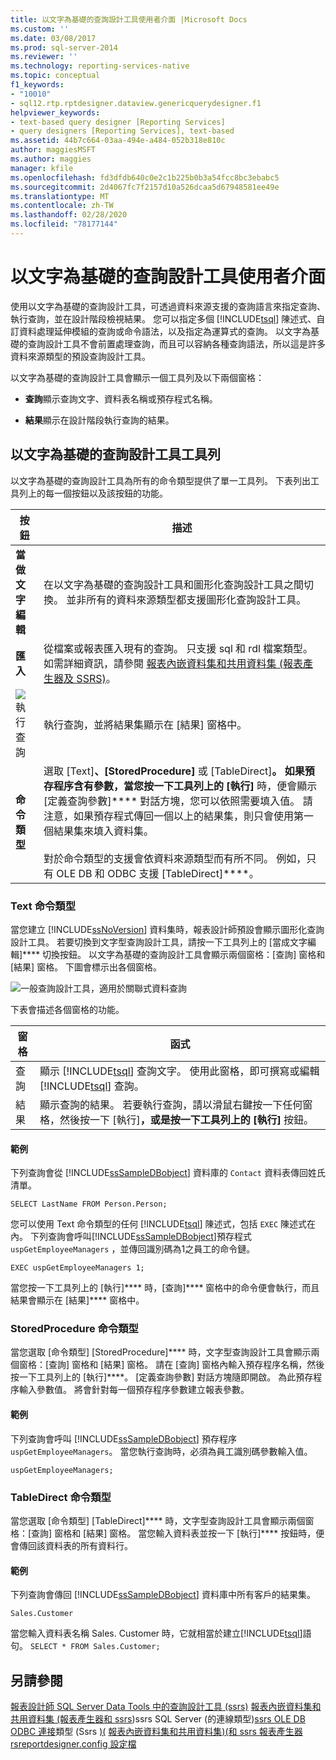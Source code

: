 ```yaml
---
title: 以文字為基礎的查詢設計工具使用者介面 |Microsoft Docs
ms.custom: ''
ms.date: 03/08/2017
ms.prod: sql-server-2014
ms.reviewer: ''
ms.technology: reporting-services-native
ms.topic: conceptual
f1_keywords:
- "10010"
- sql12.rtp.rptdesigner.dataview.genericquerydesigner.f1
helpviewer_keywords:
- text-based query designer [Reporting Services]
- query designers [Reporting Services], text-based
ms.assetid: 44b7c664-03aa-494e-a484-052b318e810c
author: maggiesMSFT
ms.author: maggies
manager: kfile
ms.openlocfilehash: fd3dfdb640c0e2c1b225b0b3a54fcc8bc3ebabc5
ms.sourcegitcommit: 2d4067fc7f2157d10a526dcaa5d67948581ee49e
ms.translationtype: MT
ms.contentlocale: zh-TW
ms.lasthandoff: 02/28/2020
ms.locfileid: "78177144"
---
```

# <a name="text-based-query-designer-user-interface"></a>以文字為基礎的查詢設計工具使用者介面
  使用以文字為基礎的查詢設計工具，可透過資料來源支援的查詢語言來指定查詢、執行查詢，並在設計階段檢視結果。 您可以指定多個 [!INCLUDE[tsql](../includes/tsql-md.md)] 陳述式、自訂資料處理延伸模組的查詢或命令語法，以及指定為運算式的查詢。 以文字為基礎的查詢設計工具不會前置處理查詢，而且可以容納各種查詢語法，所以這是許多資料來源類型的預設查詢設計工具。

 以文字為基礎的查詢設計工具會顯示一個工具列及以下兩個窗格：

-   **查詢**顯示查詢文字、資料表名稱或預存程式名稱。

-   **結果**顯示在設計階段執行查詢的結果。

## <a name="text-based-query-designer-toolbar"></a>以文字為基礎的查詢設計工具工具列
 以文字為基礎的查詢設計工具為所有的命令類型提供了單一工具列。 下表列出工具列上的每一個按鈕以及該按鈕的功能。

|按鈕|描述|
|------------|-----------------|
|**當做文字編輯**|在以文字為基礎的查詢設計工具和圖形化查詢設計工具之間切換。 並非所有的資料來源類型都支援圖形化查詢設計工具。|
|**匯入**|從檔案或報表匯入現有的查詢。 只支援 sql 和 rdl 檔案類型。 如需詳細資訊，請參閱 [報表內嵌資料集和共用資料集 &#40;報表產生器及 SSRS&#41;](report-data/report-embedded-datasets-and-shared-datasets-report-builder-and-ssrs.md)。|
|![執行查詢](https://docs.microsoft.com/analysis-services/analysis-services/media/rsqdicon-run.gif "執行查詢")|執行查詢，並將結果集顯示在 [結果] 窗格中。|
|**命令類型**|選取 [Text]****、[StoredProcedure]**** 或 [TableDirect]****。 如果預存程序含有參數，當您按一下工具列上的 [執行]**** 時，便會顯示 [定義查詢參數]**** 對話方塊，您可以依照需要填入值。 請注意，如果預存程式傳回一個以上的結果集，則只會使用第一個結果集來填入資料集。<br /><br /> 對於命令類型的支援會依資料來源類型而有所不同。 例如，只有 OLE DB 和 ODBC 支援 [TableDirect]****。|

### <a name="command-type-text"></a>Text 命令類型
 當您建立 [!INCLUDE[ssNoVersion](../includes/ssnoversion-md.md)] 資料集時，報表設計師預設會顯示圖形化查詢設計工具。 若要切換到文字型查詢設計工具，請按一下工具列上的 [當成文字編輯]**** 切換按鈕。 以文字為基礎的查詢設計工具會顯示兩個窗格：[查詢] 窗格和 [結果] 窗格。 下圖會標示出各個窗格。

 ![一般查詢設計工具，適用於關聯式資料查詢](https://docs.microsoft.com/analysis-services/analysis-services/media/rsqd-dsaw-sql-generic.gif "一般查詢設計工具，適用於關聯式資料查詢")

 下表會描述各個窗格的功能。

|窗格|函式|
|----------|--------------|
|查詢|顯示 [!INCLUDE[tsql](../includes/tsql-md.md)] 查詢文字。 使用此窗格，即可撰寫或編輯 [!INCLUDE[tsql](../includes/tsql-md.md)] 查詢。|
|結果|顯示查詢的結果。 若要執行查詢，請以滑鼠右鍵按一下任何窗格，然後按一下 [執行]****，或是按一下工具列上的 [執行]**** 按鈕。|

#### <a name="example"></a>範例
 下列查詢會從 [!INCLUDE[ssSampleDBobject](../includes/sssampledbobject-md.md)] 資料庫的 `Contact` 資料表傳回姓氏清單。

```
SELECT LastName FROM Person.Person;
```

 您可以使用 Text 命令類型的任何 [!INCLUDE[tsql](../includes/tsql-md.md)] 陳述式，包括 `EXEC` 陳述式在內。 下列查詢會呼叫[!INCLUDE[ssSampleDBobject](../includes/sssampledbobject-md.md)]預存程式`uspGetEmployeeManagers` ，並傳回識別碼為1之員工的命令鏈。

```
EXEC uspGetEmployeeManagers 1;
```

 當您按一下工具列上的 [執行]**** 時，[查詢]**** 窗格中的命令便會執行，而且結果會顯示在 [結果]**** 窗格中。

### <a name="command-type-storedprocedure"></a>StoredProcedure 命令類型
 當您選取 [命令類型] [StoredProcedure]**** 時，文字型查詢設計工具會顯示兩個窗格：[查詢] 窗格和 [結果] 窗格。 請在 [查詢] 窗格內輸入預存程序名稱，然後按一下工具列上的 [執行]****。 [定義查詢參數] 對話方塊隨即開啟。 為此預存程序輸入參數值。 將會針對每一個預存程序參數建立報表參數。

#### <a name="example"></a>範例
 下列查詢會呼叫 [!INCLUDE[ssSampleDBobject](../includes/sssampledbobject-md.md)] 預存程序 `uspGetEmployeeManagers`。 當您執行查詢時，必須為員工識別碼參數輸入值。

```
uspGetEmployeeManagers;
```

### <a name="command-type-tabledirect"></a>TableDirect 命令類型
 當您選取 [命令類型] [TableDirect]**** 時，文字型查詢設計工具會顯示兩個窗格：[查詢] 窗格和 [結果] 窗格。 當您輸入資料表並按一下 [執行]**** 按鈕時，便會傳回該資料表的所有資料行。

#### <a name="example"></a>範例
 下列查詢會傳回 [!INCLUDE[ssSampleDBobject](../includes/sssampledbobject-md.md)] 資料庫中所有客戶的結果集。

 `Sales.Customer`

 當您輸入資料表名稱 Sales. Customer 時，它就相當於建立[!INCLUDE[tsql](../includes/tsql-md.md)]語句。 `SELECT * FROM Sales.Customer;`

## <a name="see-also"></a>另請參閱
 [報表設計師 SQL Server Data Tools 中的查詢設計工具 &#40;ssrs&#41;](report-data/query-design-tools-ssrs.md) [報表內嵌資料集和共用資料集 &#40;報表產生器和 ssrs](report-data/report-embedded-datasets-and-shared-datasets-report-builder-and-ssrs.md)&#41;ssrs SQL Server &#40;的連線類型&#41;[ssrs OLE DB](report-data/ole-db-connection-type-ssrs.md) [ODBC 連接](report-data/odbc-connection-type-ssrs.md)類型 &#40;Ssrs [&#41;&#40;](report-data/sql-server-connection-type-ssrs.md) [報表內嵌資料集和共用資料集&#41;&#40;和 ssrs 報表產生器](report-data/report-embedded-datasets-and-shared-datasets-report-builder-and-ssrs.md) [rsreportdesigner.config 設定檔](report-server/rsreportdesigner-configuration-file.md)



